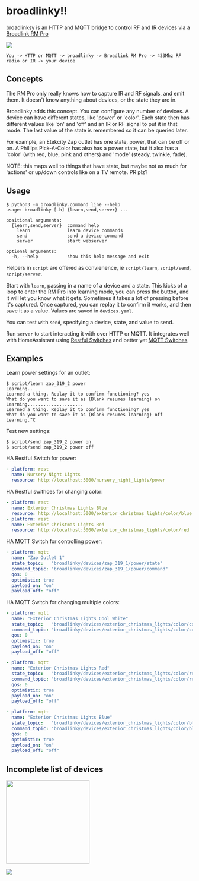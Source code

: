 broadlinky!!
============

broadlinksy is an HTTP and MQTT bridge to control RF and IR devices via a [Broadlink RM Pro](http://www.ibroadlink.com/rm/)

<a href="https://www.amazon.com/Broadlink-Automation-Universal-Compatible-Smartphones-IR/dp/B01GIXZDKO"><img src="https://images-na.ssl-images-amazon.com/images/I/319nCGssbhL.jpg"></a>

```
You -> HTTP or MQTT -> broadlinky -> Broadlink RM Pro -> 433Mhz RF radio or IR -> your device
```

Concepts
--------

The RM Pro only really knows how to capture IR and RF signals, and emit them. It doesn't know anything about devices, or the state they are in.

Broadlinky adds this concept. You can configure any number of devices. A device can have different states, like 'power' or 'color'. Each state then has different values like 'on' and 'off' and an IR or RF signal to put it in that mode. The last value of the state is remembered so it can be queried later.

For example, an Etekcity Zap outlet has one state, power, that can be off or on. A Phillips Pick-A-Color has also has a power state, but it also has a 'color' (with red, blue, pink and others) and 'mode' (steady, twinkle, fade).

NOTE: this maps well to things that have state, but maybe not as much for 'actions' or up/down controls like on a TV remote. PR plz?

Usage
-----

```
$ python3 -m broadlinky.command_line --help
usage: broadlinky [-h] {learn,send,server} ...

positional arguments:
  {learn,send,server}  command help
    learn              learn device commands
    send               send a device command
    server             start webserver

optional arguments:
  -h, --help           show this help message and exit
```

Helpers in `script` are offered as convienence, ie `script/learn`, `script/send`, `script/server`.

Start with `learn`, passing in a name of a device and a state. This kicks of a loop to enter the RM Pro into learning mode, you can press the button, and it will let you know what it gets. Sometimes it takes a lot of pressing before it's captured. Once captured, you can replay it to confirm it works, and then save it as a value. Values are saved in `devices.yaml`.

You can test with `send`, specifying a device, state, and value to send.

Run `server` to start interacting it with over HTTP or MQTT. It integrates well with HomeAssistant using [Restful Switches](https://home-assistant.io/components/switch.rest/) and better yet [MQTT Switches](https://home-assistant.io/components/switch.mqtt/)

Examples
--------

Learn power settings for an outlet:

```
$ script/learn zap_319_2 power
Learning..
Learned a thing. Replay it to confirm functioning? yes
What do you want to save it as (Blank resumes learning) on
Learning.....................
Learned a thing. Replay it to confirm functioning? yes
What do you want to save it as (Blank resumes learning) off
Learning.^C
```

Test new settings:

```
$ script/send zap_319_2 power on
$ script/send zap_319_2 power off
```

HA Restful Switch for power:

```yaml
- platform: rest
  name: Nursery Night Lights
  resource: http://localhost:5000/nursery_night_lights/power
```

HA Restful swithces for changing color:

```yaml
- platform: rest
  name: Exterior Christmas Lights Blue
  resource: http://localhost:5000/exterior_christmas_lights/color/blue
- platform: rest
  name: Exterior Christmas Lights Red
  resource: http://localhost:5000/exterior_christmas_lights/color/red
```

HA MQTT Switch for controlling power:

```yaml
- platform: mqtt
  name: "Zap Outlet 1"
  state_topic:   "broadlinky/devices/zap_319_1/power/state"
  command_topic: "broadlinky/devices/zap_319_1/power/command"
  qos: 0
  optimistic: true
  payload_on: "on"
  payload_off: "off"
```

HA MQTT Switch for changing multiple colors:

```yaml
- platform: mqtt
  name: "Exterior Christmas Lights Cool White"
  state_topic:   "broadlinky/devices/exterior_christmas_lights/color/cool_white/state"
  command_topic: "broadlinky/devices/exterior_christmas_lights/color/cool_white/command"
  qos: 0
  optimistic: true
  payload_on: "on"
  payload_off: "off"

- platform: mqtt
  name: "Exterior Christmas Lights Red"
  state_topic:   "broadlinky/devices/exterior_christmas_lights/color/red/state"
  command_topic: "broadlinky/devices/exterior_christmas_lights/color/red/command"
  qos: 0
  optimistic: true
  payload_on: "on"
  payload_off: "off"

- platform: mqtt
  name: "Exterior Christmas Lights Blue"
  state_topic:   "broadlinky/devices/exterior_christmas_lights/color/blue/state"
  command_topic: "broadlinky/devices/exterior_christmas_lights/color/blue/command"
  qos: 0
  optimistic: true
  payload_on: "on"
  payload_off: "off"
```


Incomplete list of devices
--------------------------

<a href="https://www.amazon.com/Etekcity-Programmable-Electrical-Household-Appliances/dp/B00DQELHBS"><img src="https://cloud.githubusercontent.com/assets/260/10120707/3a85de1a-6497-11e5-86a5-f26cbd11de3d.jpeg" width="225"></a>

<a href="http://www.target.com/p/philips-25-ct-led-c9-faceted-pick-a-color-string-lights-with-remote-multicolored/-/A-50873237"><img src="http://target.scene7.com/is/image/Target/50873237?wid=450&hei=450&fmt=pjpeg"></a>
